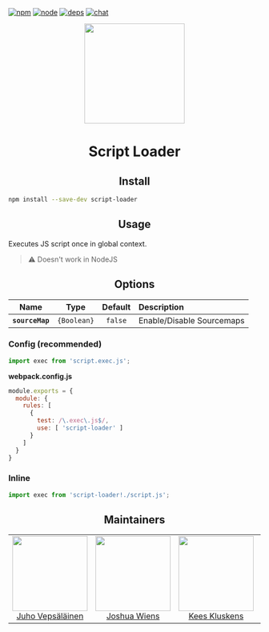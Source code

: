 [![npm][npm]][npm-url]
[![node][node]][node-url]
[![deps][deps]][deps-url]
[![chat][chat]][chat-url]

<div align="center">
  <a href="https://github.com/webpack/webpack">
    <img width="200" height="200"
      src="https://webpack.js.org/assets/icon-square-big.svg">
  </a>
  <h1>Script Loader</h1>
</div>

<h2 align="center">Install</h2>

```bash
npm install --save-dev script-loader
```

<h2 align="center">Usage</h2>

Executes JS script once in global context.

> :warning: Doesn't work in NodeJS

<h2 align="center">Options</h2>

|Name|Type|Default|Description|
|:-----:|:----:|:------:|:-----------|
|**`sourceMap`**|`{Boolean}`|`false`| Enable/Disable Sourcemaps|

### Config (recommended)

```js
import exec from 'script.exec.js';
```

**webpack.config.js**
```js
module.exports = {
  module: {
    rules: [
      {
        test: /\.exec\.js$/,
        use: [ 'script-loader' ]
      }
    ]
  }
}
```

### Inline

```js
import exec from 'script-loader!./script.js';
```

<h2 align="center">Maintainers</h2>

<table>
  <tbody>
    <tr>
      <td align="center">
        <img width="150" height="150"
        src="https://avatars3.githubusercontent.com/u/166921?v=3&s=150">
        </br>
        <a href="https://github.com/bebraw">Juho Vepsäläinen</a>
      </td>
      <td align="center">
        <img width="150" height="150"
        src="https://avatars2.githubusercontent.com/u/8420490?v=3&s=150">
        </br>
        <a href="https://github.com/d3viant0ne">Joshua Wiens</a>
      </td>
      <td align="center">
        <img width="150" height="150"
        src="https://avatars3.githubusercontent.com/u/533616?v=3&s=150">
        </br>
        <a href="https://github.com/SpaceK33z">Kees Kluskens</a>
      </td>
      <td align="center">
        <img width="150" height="150"
        src="https://avatars3.githubusercontent.com/u/3408176?v=3&s=150">
        </br>
        <a href="https://github.com/TheLarkInn">Sean Larkin</a>
      </td>
    </tr>
  <tbody>
</table>


[npm]: https://img.shields.io/npm/v/script-loader.svg
[npm-url]: https://npmjs.com/package/script-loader

[node]: https://img.shields.io/node/v/script-loader.svg
[node-url]: https://nodejs.org

[deps]: https://david-dm.org/webpack/script-loader.svg
[deps-url]: https://david-dm.org/webpack/script-loader

[chat]: https://badges.gitter.im/webpack/webpack.svg
[chat-url]: https://gitter.im/webpack/webpack
